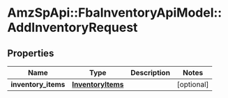 # AmzSpApi::FbaInventoryApiModel::AddInventoryRequest

## Properties
Name | Type | Description | Notes
------------ | ------------- | ------------- | -------------
**inventory_items** | [**InventoryItems**](InventoryItems.md) |  | [optional] 

